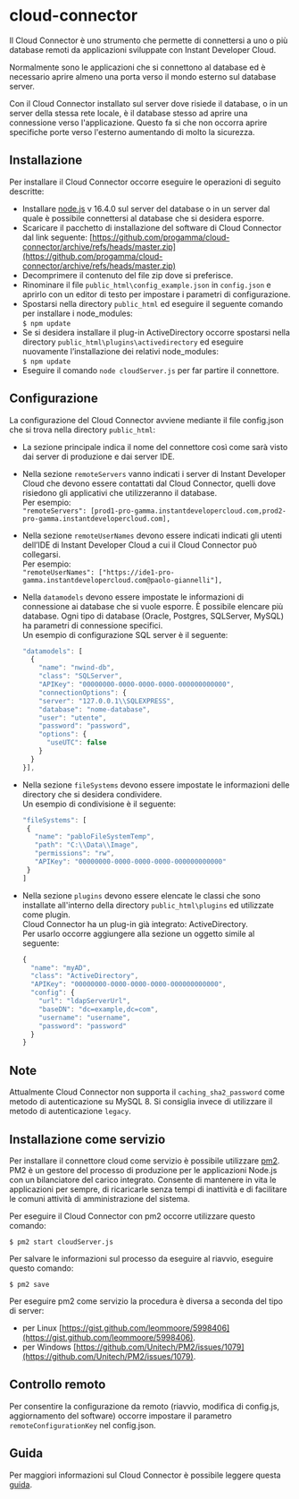# cloud-connector

Il Cloud Connector è uno strumento che permette di connettersi a uno o più database remoti da applicazioni sviluppate con Instant Developer Cloud.

Normalmente sono le applicazioni che si connettono al database ed è necessario aprire almeno una porta verso il mondo esterno sul database server.

Con il Cloud Connector installato sul server dove risiede il database, o in un server della stessa rete locale, è il database stesso ad aprire una connessione verso l'applicazione. Questo fa si che non occorra aprire specifiche porte verso l'esterno aumentando di molto la sicurezza.

## Installazione

Per installare il Cloud Connector occorre eseguire le operazioni di seguito descritte:
- Installare [node.js](https://nodejs.org) v 16.4.0 sul server del database o in un server dal quale è possibile connettersi al database che si desidera esporre.
- Scaricare il pacchetto di installazione del software di Cloud Connector dal link seguente:
[https://github.com/progamma/cloud-connector/archive/refs/heads/master.zip](https://github.com/progamma/cloud-connector/archive/refs/heads/master.zip)
- Decomprimere il contenuto del file zip dove si preferisce.
- Rinominare il file `public_html\config_example.json` in `config.json` e aprirlo con un editor di testo per impostare i parametri di configurazione.
- Spostarsi nella directory `public_html` ed eseguire il seguente comando per installare i node_modules:  
`$ npm update`
- Se si desidera installare il plug-in ActiveDirectory occorre spostarsi nella directory `public_html\plugins\activedirectory` ed eseguire nuovamente l’installazione dei relativi node_modules:  
`$ npm update`
- Eseguire il comando `node cloudServer.js` per far partire il connettore.

## Configurazione

La configurazione del Cloud Connector avviene mediante il file config.json che si trova nella directory `public_html`:
- La sezione principale indica il nome del connettore così come sarà visto dai server di produzione e dai server IDE.
- Nella sezione `remoteServers` vanno indicati i server di Instant Developer Cloud che devono essere contattati dal Cloud Connector, quelli dove risiedono gli applicativi che utilizzeranno il database.  
Per esempio:  
`"remoteServers": [prod1-pro-gamma.instantdevelopercloud.com,prod2-pro-gamma.instantdevelopercloud.com],`
- Nella sezione `remoteUserNames` devono essere indicati indicati gli utenti dell’IDE di Instant Developer Cloud a cui il Cloud Connector può collegarsi.  
Per esempio:  
`"remoteUserNames": ["https://ide1-pro-gamma.instantdevelopercloud.com@paolo-giannelli"],`  
- Nella `datamodels` devono essere impostate le informazioni di connessione ai database che si vuole esporre. È possibile elencare più database. Ogni tipo di database (Oracle, Postgres, SQLServer, MySQL) ha parametri di connessione specifici.  
Un esempio di configurazione SQL server è il seguente:
  ```js
  "datamodels": [  
    {  
      "name": "nwind-db",  
      "class": "SQLServer",  
      "APIKey": "00000000-0000-0000-0000-000000000000",  
      "connectionOptions": {  
      "server": "127.0.0.1\\SQLEXPRESS",  
      "database": "nome-database",  
      "user": "utente",  
      "password": "password",  
      "options": {  
        "useUTC": false  
      }  
    }  
  }],
  ```
- Nella sezione `fileSystems` devono essere impostate le informazioni delle directory che si desidera condividere.  
Un esempio di condivisione è il seguente:
   ```js
   "fileSystems": [
    {
      "name": "pabloFileSystemTemp",
      "path": "C:\\Data\\Image",
      "permissions": "rw",
      "APIKey": "00000000-0000-0000-0000-000000000000"
    }
  ] 
  ```

 - Nella sezione `plugins` devono essere elencate le classi che sono installate all'interno della directory `public_html\plugins` ed utilizzate come plugin.   
Cloud Connector ha un plug-in già integrato: ActiveDirectory.  
Per usarlo occorre aggiungere alla sezione un oggetto simile al seguente:  
    ```js
    {
      "name": "myAD",
      "class": "ActiveDirectory",
      "APIKey": "00000000-0000-0000-0000-000000000000",
      "config": {
        "url": "ldapServerUrl",
        "baseDN": "dc=example,dc=com",
        "username": "username",
        "password": "password"
      }
    }
    ```

## Note
Attualmente Cloud Connector non supporta il `caching_sha2_password` come metodo di autenticazione su MySQL 8. Si consiglia invece di utilizzare il metodo di autenticazione `legacy`.

## Installazione come servizio

Per installare il connettore cloud come servizio è possibile utilizzare [pm2](https://github.com/Unitech/pm2).
PM2 è un gestore del processo di produzione per le applicazioni Node.js con un bilanciatore del carico integrato. Consente di mantenere in vita le applicazioni per sempre, di ricaricarle senza tempi di inattività e di facilitare le comuni attività di amministrazione del sistema.

Per eseguire il Cloud Connector con pm2 occorre utilizzare questo comando:

`$ pm2 start cloudServer.js`

Per salvare le informazioni sul processo da eseguire al riavvio, eseguire questo comando:

`$ pm2 save`

Per eseguire pm2 come servizio la procedura è diversa a seconda del tipo di server:
- per Linux [https://gist.github.com/leommoore/5998406](https://gist.github.com/leommoore/5998406).
- per Windows [https://github.com/Unitech/PM2/issues/1079](https://github.com/Unitech/PM2/issues/1079).

## Controllo remoto
 Per consentire la configurazione da remoto (riavvio, modifica di config.js, aggiornamento del software) occorre impostare il parametro `remoteConfigurationKey` nel config.json.  
   
## Guida 
Per maggiori informazioni sul Cloud Connector è possibile leggere questa [guida](https://storage.googleapis.com/inde-downloads/doc/02-Struttura%20del%20database.pdf#page=18).
